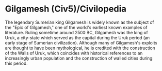 # Gilgamesh (Civ5)/Civilopedia

The legendary Sumerian king Gilgamesh is widely known as the subject of the "Epic of Gilgamesh," one of the world's earliest known examples of literature. Ruling sometime around 2500 BC, Gilgamesh was the king of Uruk, a city-state which served as the capital during the Uruk period (an early stage of Sumerian civilization). Although many of Gilgamesh's exploits are thought to have been mythological, he is credited with the construction of the Walls of Uruk, which coincides with historical references to an increasingly urban population and the construction of walled cities during this period.